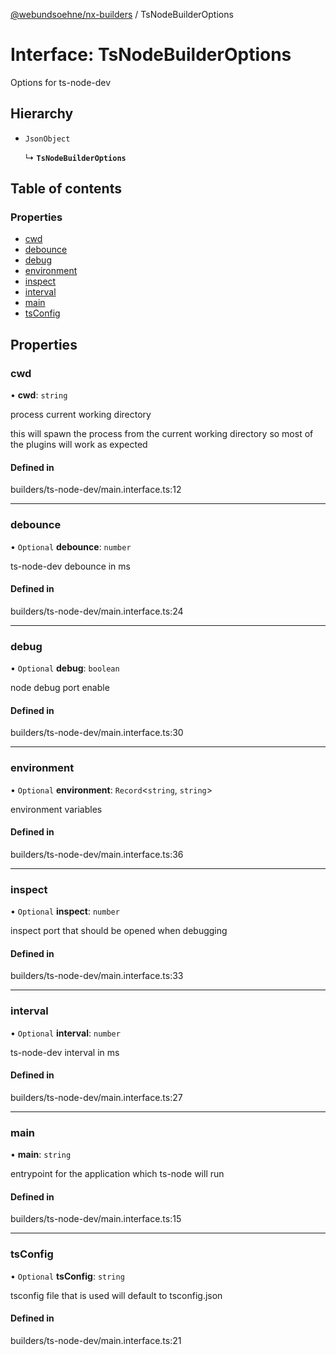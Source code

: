 [@webundsoehne/nx-builders](../README.md) / TsNodeBuilderOptions

# Interface: TsNodeBuilderOptions

Options for ts-node-dev

## Hierarchy

- `JsonObject`

  ↳ **`TsNodeBuilderOptions`**

## Table of contents

### Properties

- [cwd](TsNodeBuilderOptions.md#cwd)
- [debounce](TsNodeBuilderOptions.md#debounce)
- [debug](TsNodeBuilderOptions.md#debug)
- [environment](TsNodeBuilderOptions.md#environment)
- [inspect](TsNodeBuilderOptions.md#inspect)
- [interval](TsNodeBuilderOptions.md#interval)
- [main](TsNodeBuilderOptions.md#main)
- [tsConfig](TsNodeBuilderOptions.md#tsconfig)

## Properties

### cwd

• **cwd**: `string`

process current working directory

this will spawn the process from the current working directory so most of the plugins will work as expected

#### Defined in

builders/ts-node-dev/main.interface.ts:12

---

### debounce

• `Optional` **debounce**: `number`

ts-node-dev debounce in ms

#### Defined in

builders/ts-node-dev/main.interface.ts:24

---

### debug

• `Optional` **debug**: `boolean`

node debug port enable

#### Defined in

builders/ts-node-dev/main.interface.ts:30

---

### environment

• `Optional` **environment**: `Record`<`string`, `string`\>

environment variables

#### Defined in

builders/ts-node-dev/main.interface.ts:36

---

### inspect

• `Optional` **inspect**: `number`

inspect port that should be opened when debugging

#### Defined in

builders/ts-node-dev/main.interface.ts:33

---

### interval

• `Optional` **interval**: `number`

ts-node-dev interval in ms

#### Defined in

builders/ts-node-dev/main.interface.ts:27

---

### main

• **main**: `string`

entrypoint for the application which ts-node will run

#### Defined in

builders/ts-node-dev/main.interface.ts:15

---

### tsConfig

• `Optional` **tsConfig**: `string`

tsconfig file that is used will default to tsconfig.json

#### Defined in

builders/ts-node-dev/main.interface.ts:21
